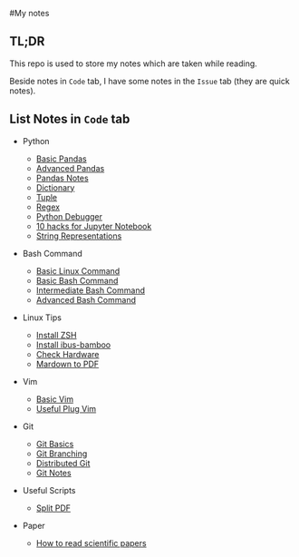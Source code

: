 #My notes

## TL;DR

This repo is used to store my notes which are taken while reading.

Beside notes in `Code` tab, I have some notes in the `Issue` tab (they are quick notes).

## List Notes in `Code` tab

* Python
  * [Basic Pandas](python/basic_pandas.md)
  * [Advanced Pandas](python/advanced_pandas.md)
  * [Pandas Notes](python/pandas_notes.md)
  * [Dictionary](python/dictionary.md)
  * [Tuple](python/tuple.md)
  * [Regex](python/regex.md)
  * [Python Debugger](python/python_debugger.md)
  * [10 hacks for Jupyter Notebook](python/10_hacks_for_jupyter_notebook.md)
  * [String Representations](python/string_representations.md)
  
* Bash Command
  * [Basic Linux Command](bash_command/basic_linux_command.md)
  * [Basic Bash Command](bash_command/basic_bash_command.md)
  * [Intermediate Bash Command](bash_command/intermediate_bash_command.md)  
  * [Advanced Bash Command](bash_command/advanced_bash_command.md)

* Linux Tips
  * [Install ZSH](linux_tips/install_zsh.md)
  * [Install ibus-bamboo](linux_tips/install_ibus-bamboo.md)
  * [Check Hardware](linux_tips/check_hardware.md)
  * [Mardown to PDF](linux_tips/markdown_to_pdf.md)

* Vim
  * [Basic Vim](vim/basic_vim.md)
  * [Useful Plug Vim](vim/useful_plugins_vim.md)

* Git
  * [Git Basics](git/git_basics.md)
  * [Git Branching](git/git_branching.md)
  * [Distributed Git](git/distributed_git.md)
  * [Git Notes](git/git_notes.md)

* Useful Scripts
  * [Split PDF](useful_scripts/pdf_split.py)

* Paper
  * [How to read scientific papers](paper/how_to_read_scientific_papers.md)
